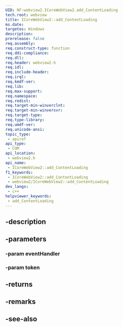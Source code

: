 ```yaml
---
UID: NF:webview2.ICoreWebView2.add_ContentLoading
tech.root: webview
title: ICoreWebView2::add_ContentLoading
ms.date: 
targetos: Windows
description: 
prerelease: false
req.assembly: 
req.construct-type: function
req.ddi-compliance: 
req.dll: 
req.header: webview2.h
req.idl: 
req.include-header: 
req.irql: 
req.kmdf-ver: 
req.lib: 
req.max-support: 
req.namespace: 
req.redist: 
req.target-min-winverclnt: 
req.target-min-winversvr: 
req.target-type: 
req.type-library: 
req.umdf-ver: 
req.unicode-ansi: 
topic_type:
 - apiref
api_type:
 - COM
api_location:
 - webview2.h
api_name:
 - ICoreWebView2::add_ContentLoading
f1_keywords:
 - ICoreWebView2::add_ContentLoading
 - webview2/ICoreWebView2::add_ContentLoading
dev_langs:
 - c++
helpviewer_keywords:
 - add_ContentLoading
---
```


## -description

## -parameters

### -param eventHandler

### -param token

## -returns

## -remarks

## -see-also

